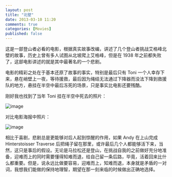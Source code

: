 ```yaml
---
layout: post
title: "北壁"
date: 2013-03-10 11:20
comments: true
categories: [Movies]
published: false
---
```


这是一部登山者必看的电影，根据真实故事改编，讲述了几个登山者挑战艾格峰北壁的故事，历史上曾有多人试图从北坡爬上艾格峰，但是在 1938 年之前都失败了，这部电影讲述的就是其中最著名的一个悲剧。

电影的精彩之处在于基本还原了故事的事实，特别是最后只有 Toni 一个人幸存下来，悬在峭壁上一夜，等待援救，最后因为绳结无法通过下降器而没法下降到救援队的地方，悬挂在半空中最后冻死的场景，只是事实比电影还要残酷。

刚好我也找到了当年 Toni 挂在半空中死去的照片：

![image](http://www.wspinanie.pl/serwis/200806/12eiger_historia4.jpg)

对比电影海报中照片：

![image](http://pic.yupoo.com/khotyn/CHrkhZ6L/vUPFo.jpg)

相比于喜剧，悲剧总是更能够对后人起到惊醒的作用，如果 Andy 在上山完成 Hinterstoisser Traverse 后把绳子留在那里，或许最后几个人都能够活下来，当然，这只是事后的假设。无论是马拉松还是登山，在挑战自我的之前做好充分地准备，迎难而上的同时需要懂得知难而退，给自己留一条后路，毕竟，活着回来比什么都重要。但是，说永远比做要容易，迎难而上，知难而退，本身就是矛盾的一对词，我想我们能做的保持地理智，期望在那一刻来临的时候做出正确地选择。